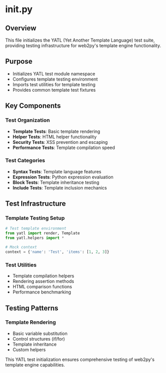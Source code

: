 # __init__.py

## Overview
This file initializes the YATL (Yet Another Template Language) test suite, providing testing infrastructure for web2py's template engine functionality.

## Purpose
- Initializes YATL test module namespace
- Configures template testing environment
- Imports test utilities for template testing
- Provides common template test fixtures

## Key Components

### Test Organization
- **Template Tests**: Basic template rendering
- **Helper Tests**: HTML helper functionality
- **Security Tests**: XSS prevention and escaping
- **Performance Tests**: Template compilation speed

### Test Categories
- **Syntax Tests**: Template language features
- **Expression Tests**: Python expression evaluation
- **Block Tests**: Template inheritance testing
- **Include Tests**: Template inclusion mechanics

## Test Infrastructure

### Template Testing Setup
```python
# Test template environment
from yatl import render, Template
from yatl.helpers import *

# Mock context
context = {'name': 'Test', 'items': [1, 2, 3]}
```

### Test Utilities
- Template compilation helpers
- Rendering assertion methods
- HTML comparison functions
- Performance benchmarking

## Testing Patterns

### Template Rendering
- Basic variable substitution
- Control structures (if/for)
- Template inheritance
- Custom helpers

This YATL test initialization ensures comprehensive testing of web2py's template engine capabilities.